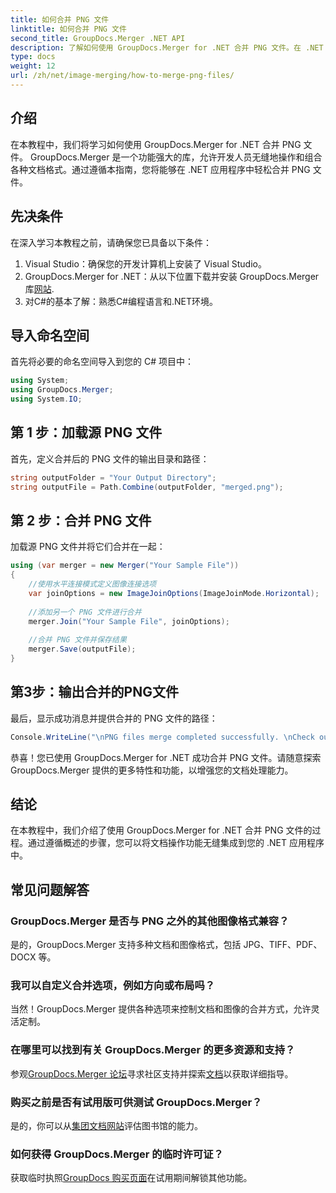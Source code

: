 ```yaml
---
title: 如何合并 PNG 文件
linktitle: 如何合并 PNG 文件
second_title: GroupDocs.Merger .NET API
description: 了解如何使用 GroupDocs.Merger for .NET 合并 PNG 文件。在 .NET 应用程序中无缝集成的分步指南。
type: docs
weight: 12
url: /zh/net/image-merging/how-to-merge-png-files/
---
```

## 介绍
在本教程中，我们将学习如何使用 GroupDocs.Merger for .NET 合并 PNG 文件。 GroupDocs.Merger 是一个功能强大的库，允许开发人员无缝地操作和组合各种文档格式。通过遵循本指南，您将能够在 .NET 应用程序中轻松合并 PNG 文件。
## 先决条件
在深入学习本教程之前，请确保您已具备以下条件：
1. Visual Studio：确保您的开发计算机上安装了 Visual Studio。
2.  GroupDocs.Merger for .NET：从以下位置下载并安装 GroupDocs.Merger 库[网站](https://releases.groupdocs.com/merger/net/).
3. 对C#的基本了解：熟悉C#编程语言和.NET环境。

## 导入命名空间
首先将必要的命名空间导入到您的 C# 项目中：
```csharp
using System; 
using GroupDocs.Merger;
using System.IO;
```
## 第 1 步：加载源 PNG 文件
首先，定义合并后的 PNG 文件的输出目录和路径：
```csharp
string outputFolder = "Your Output Directory";
string outputFile = Path.Combine(outputFolder, "merged.png");
```
## 第 2 步：合并 PNG 文件
加载源 PNG 文件并将它们合并在一起：
```csharp
using (var merger = new Merger("Your Sample File"))
{
    //使用水平连接模式定义图像连接选项
    var joinOptions = new ImageJoinOptions(ImageJoinMode.Horizontal);
    
    //添加另一个 PNG 文件进行合并
    merger.Join("Your Sample File", joinOptions);
    
    //合并 PNG 文件并保存结果
    merger.Save(outputFile);
}
```
## 第3步：输出合并的PNG文件
最后，显示成功消息并提供合并的 PNG 文件的路径：
```csharp
Console.WriteLine("\nPNG files merge completed successfully. \nCheck output in {0}", outputFolder);
```
恭喜！您已使用 GroupDocs.Merger for .NET 成功合并 PNG 文件。请随意探索 GroupDocs.Merger 提供的更多特性和功能，以增强您的文档处理能力。


## 结论
在本教程中，我们介绍了使用 GroupDocs.Merger for .NET 合并 PNG 文件的过程。通过遵循概述的步骤，您可以将文档操作功能无缝集成到您的 .NET 应用程序中。
## 常见问题解答
### GroupDocs.Merger 是否与 PNG 之外的其他图像格式兼容？
是的，GroupDocs.Merger 支持多种文档和图像格式，包括 JPG、TIFF、PDF、DOCX 等。
### 我可以自定义合并选项，例如方向或布局吗？
当然！GroupDocs.Merger 提供各种选项来控制文档和图像的合并方式，允许灵活定制。
### 在哪里可以找到有关 GroupDocs.Merger 的更多资源和支持？
参观[GroupDocs.Merger 论坛](https://forum.groupdocs.com/c/merger/32)寻求社区支持并探索[文档](https://reference.groupdocs.com/merger/net/)以获取详细指导。
### 购买之前是否有试用版可供测试 GroupDocs.Merger？
是的，你可以从[集团文档网站](https://releases.groupdocs.com/)评估图书馆的能力。
### 如何获得 GroupDocs.Merger 的临时许可证？
获取临时执照[GroupDocs 购买页面](https://purchase.groupdocs.com/temporary-license/)在试用期间解锁其他功能。